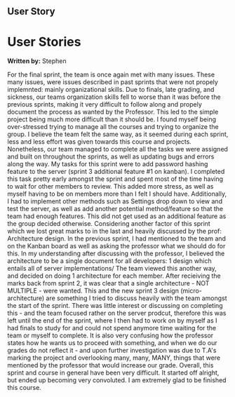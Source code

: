 ## User Story



# User Stories

**Written by:** Stephen

For the final sprint, the team is once again met with many issues. These many issues, were issues described in past sprints that were not propely implemnted: mainly organizational skills.
Due to finals, late grading, and sickness, our teams organization skills fell to worse than it was before the previous sprints, making it very difficult to follow along and propely document the process as wanted by the Professor.
This led to the simple project being much more difficult than it should be. I found myself being over-stressed trying to manage all the courses and trying to organize the group.
I believe the team felt the same way, as it seemed during each sprint, less and less effort was given towards this course and projects.
Nonetheless, our team managed to complete all the tasks we were assigned and built on throughout the sprints, as well as updating bugs and errors along the way.
My tasks for this sprint were to add password hashing feature to the server (sprint 3 additional feature #1 on kanban). I completed this task pretty early amongst the sprint and spent most of the time
having to wait for other members to review. This added more stress, as well as myself having to be on members more than I felt I should have.
Additionally, I had to implement other methods such as Settings drop down to view and test the server, as well as add another potential method/feature so that the team had enough features. This did not get used as an additional feature as the group decided otherwise.
Considering another factor of this sprint which we lost great marks to in the last and heavily discussed by the prof: Architecture design. In the previous sprint, I had mentioned to the team and on the Kanban board as well as asking the professor what we should do for this.
In my understanding after discussing with the professor, I believed the architecture to be a single document for all developers: 1 design which entails all of server implementations/
The team viewed this another way, and decided on doing 1 architecture for each member. After recieiving the marks back from sprint 2, it was clear that a single architecture - NOT MULTIPLE - were wanted.
This and the new sprint 3 design (micro-architecture) are something I tried to discuss heavily with the team amongst the start of the sprint. There was little interest or discussing on completing this - and the team focused rather on the server prodcut, therefore this was 
left until the end of the sprint, where I then had to work on by myself as I had finals to study for and could not spend anymore time waiting for the team or myself to complete.
It is also very confusing how the professor states how he wants us to proceed with something, and when we do our grades do not reflect it - and upon further investigation was due to T.A's marking the project and overlooking many, many, MANY, things that were mentioned by the professor that would increase our grade.
Overall, this sprint and course in general have been very difficult. It started off alright, but ended up becoming very convoluted. I am extremely glad to be finished this course.

